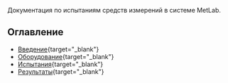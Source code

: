 Документация по испытаниям средств измерений в системе MetLab.

## Оглавление

- [Введение](pmi-metlab/01_intro.html){target="_blank"}
- [Оборудование](pmi-metlab/02_equipment.html){target="_blank"}
- [Испытания](pmi-metlab/03_tests.html){target="_blank"}
- [Результаты](pmi-metlab/04_results.html){target="_blank"}
